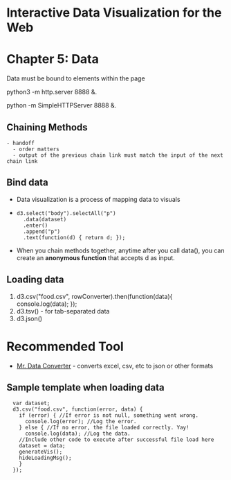 # Interactive Data Visualization for the Web
# Chapter 5: Data

Data must be bound to elements within the page

python3 -m http.server 8888 &.

python -m SimpleHTTPServer 8888 &.

## Chaining Methods
    - handoff
      - order matters
      - output of the previous chain link must match the input of the next chain link

## Bind data
- Data visualization is a process of mapping data to visuals
- ```
  d3.select("body").selectAll("p")
    .data(dataset)
    .enter()
    .append("p")
    .text(function(d) { return d; });
  ```
- When you chain methods together, anytime after you
call data(), you can create an **anonymous function** that accepts d as input.

## Loading data
  1. d3.csv("food.csv", rowConverter).then(function(data){
        console.log(data);
    });
  2. d3.tsv() - for tab-separated data
  3. d3.json()

# Recommended Tool
- [Mr. Data Converter](https://shancarter.github.io/mr-data-converter/) - converts excel, csv, etc to json or other formats

## Sample template when loading data
```
  var dataset;
  d3.csv("food.csv", function(error, data) {
    if (error) { //If error is not null, something went wrong.
      console.log(error); //Log the error.
    } else { //If no error, the file loaded correctly. Yay!
      console.log(data); //Log the data.
    //Include other code to execute after successful file load here
    dataset = data;
    generateVis();
    hideLoadingMsg();
    }
  });
```
